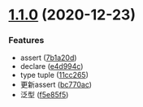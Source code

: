 # [1.1.0](https://github.com/FearlessMa/typescript-notes/compare/7b1a20d9f121a9b297bec9baab458fcd260e29d3...v1.1.0) (2020-12-23)


### Features

* assert ([7b1a20d](https://github.com/FearlessMa/typescript-notes/commit/7b1a20d9f121a9b297bec9baab458fcd260e29d3))
* declare ([e4d994c](https://github.com/FearlessMa/typescript-notes/commit/e4d994c2c3eaf7d1c1bbcc369df1c321ef3004fa))
* type  tuple ([11cc265](https://github.com/FearlessMa/typescript-notes/commit/11cc265002d2607f5b694916f6ddf76a82eec487))
* 更新assert ([bc770ac](https://github.com/FearlessMa/typescript-notes/commit/bc770ac0780d3b6e0cbd02397235274afc6428fa))
* 泛型 ([f5e85f5](https://github.com/FearlessMa/typescript-notes/commit/f5e85f5cfaaa5be5e0e1f4e760325f154b933b49))



